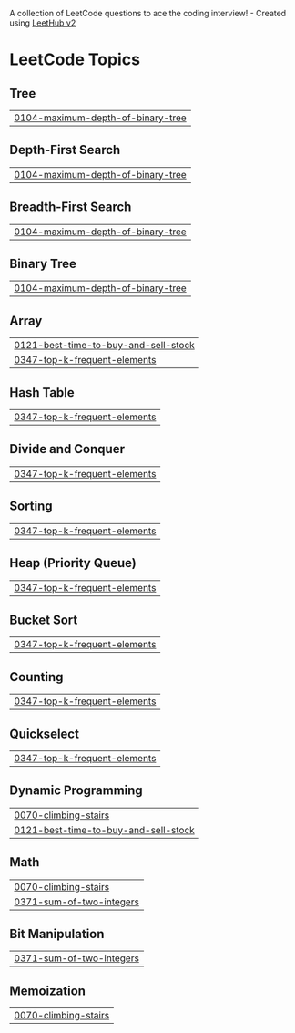 A collection of LeetCode questions to ace the coding interview! - Created using [LeetHub v2](https://github.com/arunbhardwaj/LeetHub-2.0)
<!---LeetCode Topics Start-->
# LeetCode Topics
## Tree
|  |
| ------- |
| [0104-maximum-depth-of-binary-tree](https://github.com/Saputsirk/LeetCode-Jean-Christophe/tree/master/0104-maximum-depth-of-binary-tree) |
## Depth-First Search
|  |
| ------- |
| [0104-maximum-depth-of-binary-tree](https://github.com/Saputsirk/LeetCode-Jean-Christophe/tree/master/0104-maximum-depth-of-binary-tree) |
## Breadth-First Search
|  |
| ------- |
| [0104-maximum-depth-of-binary-tree](https://github.com/Saputsirk/LeetCode-Jean-Christophe/tree/master/0104-maximum-depth-of-binary-tree) |
## Binary Tree
|  |
| ------- |
| [0104-maximum-depth-of-binary-tree](https://github.com/Saputsirk/LeetCode-Jean-Christophe/tree/master/0104-maximum-depth-of-binary-tree) |
## Array
|  |
| ------- |
| [0121-best-time-to-buy-and-sell-stock](https://github.com/Saputsirk/LeetCode-Jean-Christophe/tree/master/0121-best-time-to-buy-and-sell-stock) |
| [0347-top-k-frequent-elements](https://github.com/Saputsirk/LeetCode-Jean-Christophe/tree/master/0347-top-k-frequent-elements) |
## Hash Table
|  |
| ------- |
| [0347-top-k-frequent-elements](https://github.com/Saputsirk/LeetCode-Jean-Christophe/tree/master/0347-top-k-frequent-elements) |
## Divide and Conquer
|  |
| ------- |
| [0347-top-k-frequent-elements](https://github.com/Saputsirk/LeetCode-Jean-Christophe/tree/master/0347-top-k-frequent-elements) |
## Sorting
|  |
| ------- |
| [0347-top-k-frequent-elements](https://github.com/Saputsirk/LeetCode-Jean-Christophe/tree/master/0347-top-k-frequent-elements) |
## Heap (Priority Queue)
|  |
| ------- |
| [0347-top-k-frequent-elements](https://github.com/Saputsirk/LeetCode-Jean-Christophe/tree/master/0347-top-k-frequent-elements) |
## Bucket Sort
|  |
| ------- |
| [0347-top-k-frequent-elements](https://github.com/Saputsirk/LeetCode-Jean-Christophe/tree/master/0347-top-k-frequent-elements) |
## Counting
|  |
| ------- |
| [0347-top-k-frequent-elements](https://github.com/Saputsirk/LeetCode-Jean-Christophe/tree/master/0347-top-k-frequent-elements) |
## Quickselect
|  |
| ------- |
| [0347-top-k-frequent-elements](https://github.com/Saputsirk/LeetCode-Jean-Christophe/tree/master/0347-top-k-frequent-elements) |
## Dynamic Programming
|  |
| ------- |
| [0070-climbing-stairs](https://github.com/Saputsirk/LeetCode-Jean-Christophe/tree/master/0070-climbing-stairs) |
| [0121-best-time-to-buy-and-sell-stock](https://github.com/Saputsirk/LeetCode-Jean-Christophe/tree/master/0121-best-time-to-buy-and-sell-stock) |
## Math
|  |
| ------- |
| [0070-climbing-stairs](https://github.com/Saputsirk/LeetCode-Jean-Christophe/tree/master/0070-climbing-stairs) |
| [0371-sum-of-two-integers](https://github.com/Saputsirk/LeetCode-Jean-Christophe/tree/master/0371-sum-of-two-integers) |
## Bit Manipulation
|  |
| ------- |
| [0371-sum-of-two-integers](https://github.com/Saputsirk/LeetCode-Jean-Christophe/tree/master/0371-sum-of-two-integers) |
## Memoization
|  |
| ------- |
| [0070-climbing-stairs](https://github.com/Saputsirk/LeetCode-Jean-Christophe/tree/master/0070-climbing-stairs) |
<!---LeetCode Topics End-->